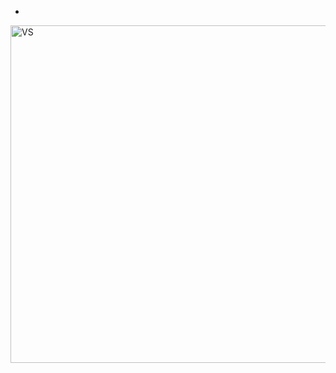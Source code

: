 
-
<img align="center" alt="VS" src="https://user-images.githubusercontent.com/47834415/105926157-5d522900-6039-11eb-8936-1a29d969e986.png" width="920px" height="540"/>
